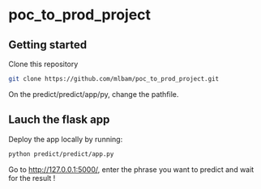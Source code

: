 # poc_to_prod_project


## Getting started

Clone this repository
```bash
git clone https://github.com/mlbam/poc_to_prod_project.git
```

On the predict/predict/app/py, change the pathfile.

## Lauch the flask app 
Deploy the app locally by running:
```bash
python predict/predict/app.py
```
Go to http://127.0.0.1:5000/, enter the phrase you want to predict and wait for the result !
